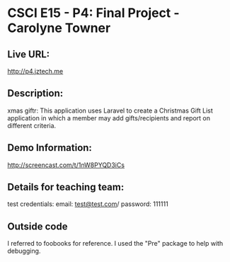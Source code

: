 # CSCI E15 - P4: Final Project - Carolyne Towner

## Live URL:
<http://p4.jztech.me>

## Description:
xmas giftr: This application uses Laravel to create a Christmas Gift List application in which
a member may add gifts/recipients and report on different criteria.

## Demo Information:
http://screencast.com/t/1nW8PYQD3iCs

## Details for teaching team:
test credentials: 
email: test@test.com/
password: 111111
	


## Outside code
I referred to foobooks for reference. I used the "Pre" package to help with debugging.








